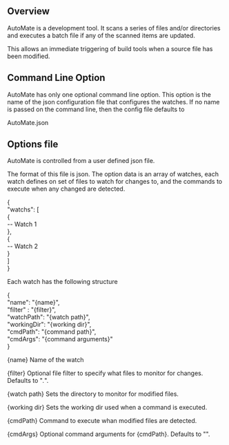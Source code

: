 ## Overview

AutoMate is a development tool. It scans a series of files and/or directories and executes a batch file if any of
the scanned items are updated.

This allows an immediate triggering of build tools when a source file has been modified.

## Command Line Option

AutoMate has only one optional command line option. This option is the name of the 
json configuration file that configures the watches.
If no name is passed on the command line, then the config file defaults to

AutoMate.json

## Options file

AutoMate is controlled from a user defined json file. 

The format of this file is json. The option data is an array of watches, each
watch defines on set of files to watch for changes to, and the commands to execute
when any changed are detected.

{<br/>
    "watchs": [<br/>
        {<br/>
            -- Watch 1<br/>
        },<br/>
        {<br/>
            -- Watch 2<br/>
        }<br/>
    ]<br/>
}<br/>

Each watch has the following structure

{<br/>
    "name": "{name}",<br/>
	"filter" : "{filter}",<br/>
    "watchPath": "{watch path}",<br/>
    "workingDir": "{working dir}",<br/>
	"cmdPath": "{command path}",<br/>
	"cmdArgs": "{command arguments}"<br/>
}<br/>

{name} Name of the watch

{filter} Optional file filter to specify what files to monitor for changes. Defaults to "*.*".

{watch path} Sets the directory to monitor for modified files. 

{working dir} Sets the working dir used when a command is executed.

{cmdPath} Command to execute whan modified files are detected.

{cmdArgs} Optional command arguments for {cmdPath}. Defaults to "".
